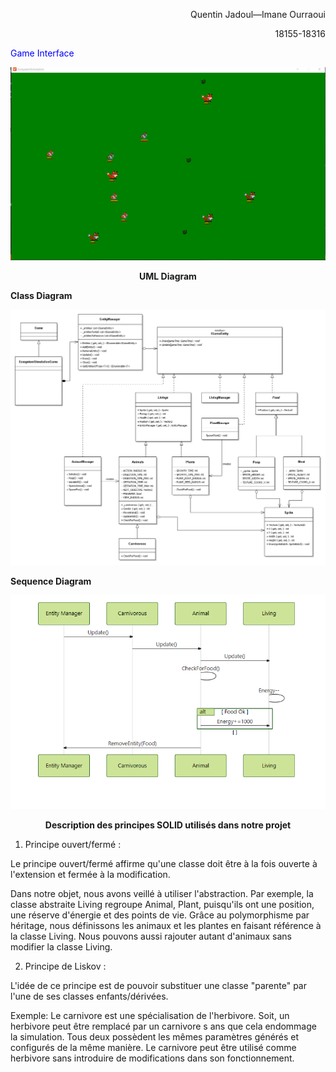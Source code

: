 
<p align=right> Quentin Jadoul—Imane Ourraoui</p>

<p align=right> 18155-18316 </p>

<span style='color:blue'>Game Interface</span>
<p align=center> <img src="Interface.png"/></p>

<p align=center> <strong> UML Diagram</strong>  </p>
<p><strong>Class Diagram</strong> </p>

<img src="ClassDiagram.png"/>

<p><strong>Sequence Diagram</strong></p>


<p align=center> <img src="SequenceDiagram.png"/> </p>





<p align=center> <strong> Description des principes SOLID utilisés dans notre projet </strong>  </p>



1. Principe ouvert/fermé :

Le principe ouvert/fermé affirme qu'une classe doit être à la fois ouverte à l'extension et fermée à la modification.

Dans notre objet, nous avons veillé à utiliser l'abstraction. Par exemple, la classe abstraite Living regroupe Animal, 
Plant, puisqu'ils ont une position, une réserve d'énergie et des points de vie. Grâce au polymorphisme par héritage, 
nous définissons les animaux et les plantes en faisant référence à la classe Living. Nous pouvons aussi rajouter autant 
d'animaux sans modifier la classe Living.

2. Principe de Liskov :

L'idée de ce principe est de pouvoir substituer une classe "parente" par l'une de ses classes enfants/dérivées.

Exemple: Le carnivore est une spécialisation de l'herbivore. Soit, un herbivore peut être remplacé par un carnivore s
ans que cela endommage la simulation. Tous deux possèdent les mêmes paramètres générés et configurés de la même manière. 
Le carnivore peut être utilisé comme herbivore sans introduire de modifications dans son fonctionnement.

